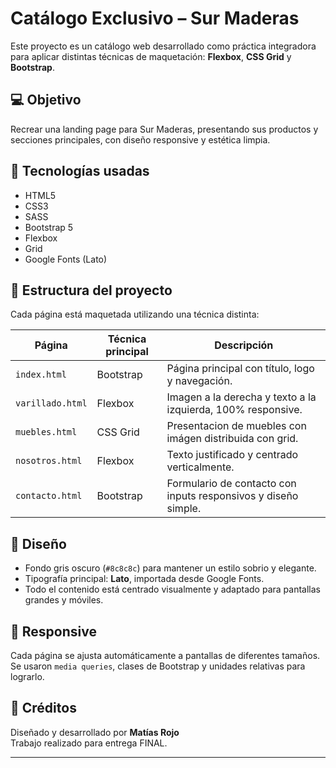 # Catálogo Exclusivo – Sur Maderas

Este proyecto es un catálogo web desarrollado como práctica integradora para aplicar distintas técnicas de maquetación: **Flexbox**, **CSS Grid** y **Bootstrap**.

## 💻 Objetivo

Recrear una landing page para Sur Maderas, presentando sus productos y secciones principales, con diseño responsive y estética limpia.

## 🔧 Tecnologías usadas

- HTML5
- CSS3
- SASS
- Bootstrap 5
- Flexbox
- Grid
- Google Fonts (Lato)
  

## 🧩 Estructura del proyecto

Cada página está maquetada utilizando una técnica distinta:

| Página             | Técnica principal | Descripción |
|--------------------|------------------|-------------|
| `index.html`       | Bootstrap         | Página principal con título, logo y navegación. |
| `varillado.html`   | Flexbox           | Imagen a la derecha y texto a la izquierda, 100% responsive. |
| `muebles.html`     | CSS Grid          | Presentacion de muebles con imágen distribuida con grid. |
| `nosotros.html`    | Flexbox           | Texto justificado y centrado verticalmente. |
| `contacto.html`    | Bootstrap         | Formulario de contacto con inputs responsivos y diseño simple. |

## 🎨 Diseño

- Fondo gris oscuro (`#8c8c8c`) para mantener un estilo sobrio y elegante.
- Tipografía principal: **Lato**, importada desde Google Fonts.
- Todo el contenido está centrado visualmente y adaptado para pantallas grandes y móviles.

## 📱 Responsive

Cada página se ajusta automáticamente a pantallas de diferentes tamaños.  
Se usaron `media queries`, clases de Bootstrap y unidades relativas para lograrlo.

## 🙌 Créditos

Diseñado y desarrollado por **Matías Rojo**  
Trabajo realizado para entrega FINAL.

---

